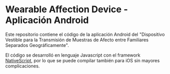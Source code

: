 # Wearable Affection Device - Aplicación Android

Este repositorio contiene el código de la aplicación Android del "Dispositivo
Vestible para la Transmisión de Muestras de Afecto entre Familiares Separados
Geográficamente".

El código se desarrolló en lenguaje Javascript con el framework [NativeScript](https://nativescript.org),
por lo que se puede compilar también para iOS sin mayores complicaciones.
